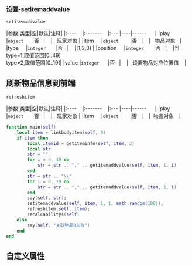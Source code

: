 ### 设置-setitemaddvalue
`setitemaddvalue`

|参数|类型|空|默认|注释|
|:----    |:-------    |:--- |----|------      |
|play     |`object`      |否   |    |   玩家对象 |
|item     |`object`        |否   |    |   物品对象   |
|type     |`integer`       |否   |    |[1,2,3] |
|position     |`integer`       |否   |    |当type=1,取值范围[0..49] <br /> type=2,取值范围[0..19]|
|value |`integer`      |否   |    |   设置物品对应位置值    |

## 刷新物品信息到前端
`refreshitem`

|参数|类型|空|默认|注释|
|:----    |:-------    |:--- |----|------      |
|play     |`object`      |否   |    |   玩家对象 |
|item     |`object`        |否   |    |  物品对象   |

```lua
function main(self)
    local item = linkbodyitem(self, 0)
    if item then
        local itemid = getiteminfo(self, item, 2)
        local str
        str = ""
        for i = 0, 49 do
            str = str .. "," .. getitemaddvalue(self, item, 1, i)
        end
        str = str .. "\\"
        for i = 0, 19 do
            str = str .. "," .. getitemaddvalue(self, item, 2, i)
        end
        say(self, str);
        setitemaddvalue(self, item, 1, 1, math.random(100));
        refreshitem(self, item);
        recalcabilitys(self)
    else
        say(self, "关联物品0失败")
    end
end
```
## 自定义属性
